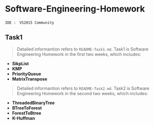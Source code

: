 # Software-Engineering-Homework #
    IDE :　VS2015 Community
Task1
------------
> Detailed informantion refers to `README-Task1.md`. 
Task1 is Software Engineering Homework in the first two weeks, 
which includes:
    
* **SikpList**
* **KMP**
* **PriorityQueue**
* **MatrixTranspose**
    
> Detailed informantion refers to `README-Task2.md`. 
Task2 is Software Engineering Homework in the second two weeks, 
which includes:

* **ThreadedBinaryTree**
* **BTreeToForest**
* **ForestToBtree**
* **K-Huffman**
